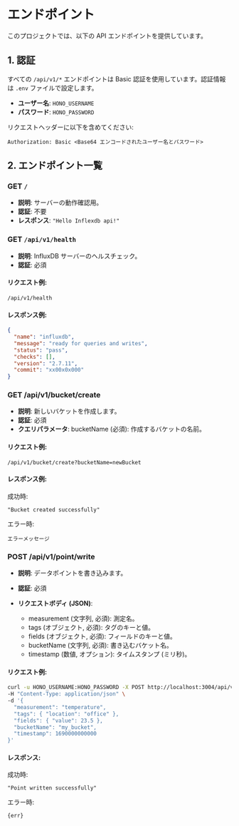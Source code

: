 # エンドポイント

このプロジェクトでは、以下の API エンドポイントを提供しています。

## 1. 認証

すべての `/api/v1/*` エンドポイントは Basic 認証を使用しています。認証情報は `.env` ファイルで設定します。

- **ユーザー名**: `HONO_USERNAME`
- **パスワード**: `HONO_PASSWORD`

リクエストヘッダーに以下を含めてください:

```
Authorization: Basic <Base64 エンコードされたユーザー名とパスワード>
```

## 2. エンドポイント一覧

### **GET `/`**

- **説明**: サーバーの動作確認用。
- **認証**: 不要
- **レスポンス**: `"Hello Inflexdb api!"`

### **GET `/api/v1/health`**

- **説明**: InfluxDB サーバーのヘルスチェック。
- **認証**: 必須

#### **リクエスト例**:

```
/api/v1/health
```

#### **レスポンス例**:

```json
{
  "name": "influxdb",
  "message": "ready for queries and writes",
  "status": "pass",
  "checks": [],
  "version": "2.7.11",
  "commit": "xx00x0x000"
}
```

### **GET /api/v1/bucket/create**

- **説明**: 新しいバケットを作成します。
- **認証**: 必須
- **クエリパラメータ**: bucketName (必須): 作成するバケットの名前。

#### **リクエスト例**:

```
/api/v1/bucket/create?bucketName=newBucket
```

#### **レスポンス例**:

成功時:

```
"Bucket created successfully"
```

エラー時:

```
エラーメッセージ
```

### **POST /api/v1/point/write**

- **説明**: データポイントを書き込みます。
- **認証**: 必須

- **リクエストボディ (JSON)**:

  - measurement (文字列, 必須): 測定名。
  - tags (オブジェクト, 必須): タグのキーと値。
  - fields (オブジェクト, 必須): フィールドのキーと値。
  - bucketName (文字列, 必須): 書き込むバケット名。
  - timestamp (数値, オプション): タイムスタンプ (ミリ秒)。

#### **リクエスト例**:

```bash
curl -u HONO_USERNAME:HONO_PASSWORD -X POST http://localhost:3004/api/v1/point/write \
-H "Content-Type: application/json" \
-d '{
  "measurement": "temperature",
  "tags": { "location": "office" },
  "fields": { "value": 23.5 },
  "bucketName": "my_bucket",
  "timestamp": 1690000000000
}'
```

#### **レスポンス**:

成功時:

```
"Point written successfully"
```

エラー時:

```
{err}
```
